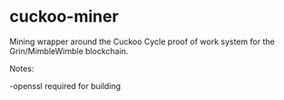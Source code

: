 # cuckoo-miner
Mining wrapper around the Cuckoo Cycle proof of work system for the Grin/MimbleWimble blockchain.

Notes:

-openssl required for building

